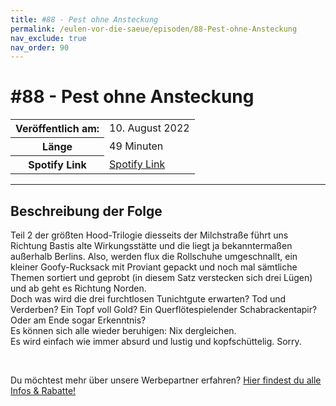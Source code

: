 ```yaml
---
title: #88 - Pest ohne Ansteckung
permalink: /eulen-vor-die-saeue/episoden/88-Pest-ohne-Ansteckung
nav_exclude: true
nav_order: 90
---
```


# #88 - Pest ohne Ansteckung
<table class="resp-table dcf-table dcf-table-responsive dcf-table-bordered dcf-table-striped dcf-w-100%">
                    <tbody>
                        <tr>
                            <th scope="row">Veröffentlich am:</th>
                            <td data-label="Veröffentlich am:">10. August 2022</td>
                        </tr>
                        <tr>
                            <th scope="row">Länge </th>
                            <td data-label="Länge ">49 Minuten</td>
                        </tr><tr>
                                <th scope="row">Spotify Link</th>
                                <td data-label="Spotify Link"><a href="https://open.spotify.com/episode/6TwiwQporgjprMRletlHE4">Spotify Link</a></td>
                            </tr></tbody>
                </table>

***

## Beschreibung der Folge

<div>
<p>Teil 2 der größten Hood-Trilogie diesseits der Milchstraße führt uns Richtung Bastis alte Wirkungsstätte und die liegt ja bekanntermaßen außerhalb Berlins. Also, werden flux die Rollschuhe umgeschnallt, ein kleiner Goofy-Rucksack mit Proviant gepackt und noch mal sämtliche Themen sortiert und geprobt (in diesem Satz verstecken sich drei Lügen) und ab geht es Richtung Norden. <br/>Doch was wird die drei furchtlosen Tunichtgute erwarten?  Tod und Verderben? Ein Topf voll Gold? Ein Querflötespielender Schabrackentapir? Oder am Ende sogar Erkenntnis? <br/>Es können sich alle wieder beruhigen: Nix dergleichen. <br/>Es wird einfach wie immer absurd und lustig und kopfschüttelig. Sorry.</p><br/><p>Du möchtest mehr über unsere Werbepartner erfahren? <a href="https://linktr.ee/EulenvordieSaeue" rel="nofollow">Hier findest du alle Infos &amp; Rabatte!</a></p>  
</div>

